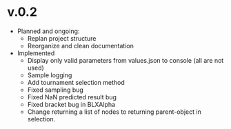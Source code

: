 # v.0.2
- Planned and ongoing:
	- Replan project structure
	- Reorganize and clean documentation 
- Implemented
	- Display only valid parameters from values.json to console (all are not used)
	- Sample logging
	- Add tournament selection method
	- Fixed sampling bug
	- Fixed NaN predicted result bug
	- Fixed bracket bug in BLXAlpha
	- Change returning a list of nodes to returning parent-object in selection.